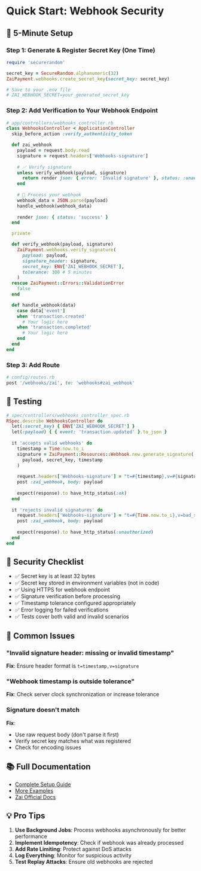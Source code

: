 # Quick Start: Webhook Security

## 🚀 5-Minute Setup

### Step 1: Generate & Register Secret Key (One Time)

```ruby
require 'securerandom'

secret_key = SecureRandom.alphanumeric(32)
ZaiPayment.webhooks.create_secret_key(secret_key: secret_key)

# Save to your .env file
# ZAI_WEBHOOK_SECRET=your_generated_secret_key
```

### Step 2: Add Verification to Your Webhook Endpoint

```ruby
# app/controllers/webhooks_controller.rb
class WebhooksController < ApplicationController
  skip_before_action :verify_authenticity_token

  def zai_webhook
    payload = request.body.read
    signature = request.headers['Webhooks-signature']
    
    # ✅ Verify signature
    unless verify_webhook(payload, signature)
      return render json: { error: 'Invalid signature' }, status: :unauthorized
    end
    
    # 🎉 Process your webhook
    webhook_data = JSON.parse(payload)
    handle_webhook(webhook_data)
    
    render json: { status: 'success' }
  end

  private

  def verify_webhook(payload, signature)
    ZaiPayment.webhooks.verify_signature(
      payload: payload,
      signature_header: signature,
      secret_key: ENV['ZAI_WEBHOOK_SECRET'],
      tolerance: 300 # 5 minutes
    )
  rescue ZaiPayment::Errors::ValidationError
    false
  end

  def handle_webhook(data)
    case data['event']
    when 'transaction.created'
      # Your logic here
    when 'transaction.completed'
      # Your logic here
    end
  end
end
```

### Step 3: Add Route

```ruby
# config/routes.rb
post '/webhooks/zai', to: 'webhooks#zai_webhook'
```

## 🧪 Testing

```ruby
# spec/controllers/webhooks_controller_spec.rb
RSpec.describe WebhooksController do
  let(:secret_key) { ENV['ZAI_WEBHOOK_SECRET'] }
  let(:payload) { { event: 'transaction.updated' }.to_json }
  
  it 'accepts valid webhooks' do
    timestamp = Time.now.to_i
    signature = ZaiPayment::Resources::Webhook.new.generate_signature(
      payload, secret_key, timestamp
    )
    
    request.headers['Webhooks-signature'] = "t=#{timestamp},v=#{signature}"
    post :zai_webhook, body: payload
    
    expect(response).to have_http_status(:ok)
  end
  
  it 'rejects invalid signatures' do
    request.headers['Webhooks-signature'] = "t=#{Time.now.to_i},v=bad_signature"
    post :zai_webhook, body: payload
    
    expect(response).to have_http_status(:unauthorized)
  end
end
```

## 🔐 Security Checklist

- ✅ Secret key is at least 32 bytes
- ✅ Secret key stored in environment variables (not in code)
- ✅ Using HTTPS for webhook endpoint
- ✅ Signature verification before processing
- ✅ Timestamp tolerance configured appropriately
- ✅ Error logging for failed verifications
- ✅ Tests cover both valid and invalid scenarios

## 🐛 Common Issues

### "Invalid signature header: missing or invalid timestamp"
**Fix**: Ensure header format is `t=timestamp,v=signature`

### "Webhook timestamp is outside tolerance"
**Fix**: Check server clock synchronization or increase tolerance

### Signature doesn't match
**Fix**: 
- Use raw request body (don't parse it first)
- Verify secret key matches what was registered
- Check for encoding issues

## 📚 Full Documentation

- [Complete Setup Guide](WEBHOOKS.md#webhook-security-signature-verification)
- [More Examples](../examples/webhooks.md#webhook-security-complete-setup-guide)
- [Zai Official Docs](https://developer.hellozai.com/docs/verify-webhook-signatures)

## 💡 Pro Tips

1. **Use Background Jobs**: Process webhooks asynchronously for better performance
2. **Implement Idempotency**: Check if webhook was already processed
3. **Add Rate Limiting**: Protect against DoS attacks
4. **Log Everything**: Monitor for suspicious activity
5. **Test Replay Attacks**: Ensure old webhooks are rejected
